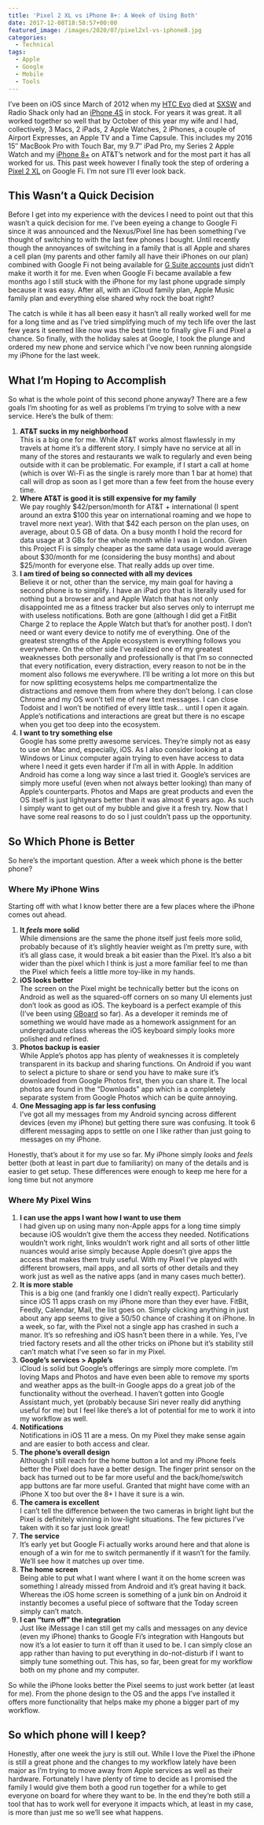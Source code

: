 ```yaml
---
title: 'Pixel 2 XL vs iPhone 8+: A Week of Using Both'
date: 2017-12-08T18:58:57+00:00
featured_image: /images/2020/07/pixel2xl-vs-iphone8.jpg
categories:
  - Technical
tags:
  - Apple
  - Google
  - Mobile
  - Tools
---
```


I’ve been on iOS since March of 2012 when my [HTC Evo][1] died at [SXSW][2] and Radio Shack only had an [iPhone 4S][3] in stock. For years it was great. It all worked together so well that by October of this year my wife and I had, collectively, 3 Macs, 2 iPads, 2 Apple Watches, 2 iPhones, a couple of Airport Expresses, an Apple TV and a Time Capsule. This includes my 2016 15″ MacBook Pro with Touch Bar, my 9.7″ iPad Pro, my Series 2 Apple Watch and my [iPhone 8+][4] on AT&T’s network and for the most part it has all worked for us. This past week however I finally took the step of ordering a [Pixel 2 XL][5] on Google Fi. I’m not sure I’ll ever look back.

## This Wasn’t a Quick Decision

Before I get into my experience with the devices I need to point out that this wasn’t a quick decision for me. I’ve been eyeing a change to Google Fi since it was announced and the Nexus/Pixel line has been something I’ve thought of switching to with the last few phones I bought. Until recently though the annoyances of switching in a family that is all Apple and shares a cell plan (my parents and other family all have their iPhones on our plan) combined with Google Fi not being available for [G Suite accounts][6] just didn’t make it worth it for me. Even when Google Fi became available a few months ago I still stuck with the iPhone for my last phone upgrade simply because it was easy. After all, with an iCloud family plan, Apple Music family plan and everything else shared why rock the boat right?

The catch is while it has all been easy it hasn’t all really worked well for me for a long time and as I’ve tried simplifying much of my tech life over the last few years it seemed like now was the best time to finally give Fi and Pixel a chance. So finally, with the holiday sales at Google, I took the plunge and ordered my new phone and service which I’ve now been running alongside my iPhone for the last week.

## What I’m Hoping to Accomplish

So what is the whole point of this second phone anyway? There are a few goals I’m shooting for as well as problems I’m trying to solve with a new service. Here’s the bulk of them:

1. **AT&T sucks in my neighborhood**<br />This is a big one for me. While AT&T works almost flawlessly in my travels at home it’s a different story. I simply have no service at all in many of the stores and restaurants we walk to regularly and even being outside with it can be problematic. For example, if I start a call at home (which is over Wi-Fi as the single is rarely more than 1 bar at home) that call will drop as soon as I get more than a few feet from the house every time.
2. **Where AT&T is good it is still expensive for my family**<br />We pay roughly $42/person/month for AT&T + international (I spent around an extra $100 this year on international roaming and we hope to travel more next year). With that $42 each person on the plan uses, on average, about 0.5 GB of data. On a busy month I hold the record for data usage at 3 GBs for the whole month while I was in London. Given this Project Fi is simply cheaper as the same data usage would average about $30/month for me (considering the busy months) and about $25/month for everyone else. That really adds up over time.
3. **I am tired of being so connected with all my devices**<br />Believe it or not, other than the service, my main goal for having a second phone is to simplify. I have an iPad pro that is literally used for nothing but a browser and and Apple Watch that has not only disappointed me as a fitness tracker but also serves only to interrupt me with useless notifications. Both are gone (although I did get a FitBit Charge 2 to replace the Apple Watch but that’s for another post). I don’t need or want every device to notify me of everything. One of the greatest strengths of the Apple ecosystem is everything follows you everywhere. On the other side I’ve realized one of my greatest weaknesses both personally and professionally is that I’m so connected that every notification, every distraction, every reason to not be in the moment also follows me everywhere. I’ll be writing a lot more on this but for now splitting ecosystems helps me compartmentalize the distractions and remove them from where they don’t belong. I can close Chrome and my OS won’t tell me of new text messages. I can close Todoist and I won’t be notified of every little task… until I open it again. Apple’s notifications and interactions are great but there is no escape when you get too deep into the ecosystem.
4. **I want to try something else**<br />Google has some pretty awesome services. They’re simply not as easy to use on Mac and, especially, iOS. As I also consider looking at a Windows or Linux computer again trying to even have access to data where I need it gets even harder if I’m all in with Apple. In addition Android has come a long way since a last tried it. Google’s services are simply more useful (even when not always better looking) than many of Apple’s counterparts. Photos and Maps are great products and even the OS itself is just lightyears better than it was almost 6 years ago. As such I simply want to get out of my bubble and give it a fresh try. Now that I have some real reasons to do so I just couldn’t pass up the opportunity.

## So Which Phone is Better

So here’s the important question. After a week which phone is the better phone?

### Where My iPhone Wins

Starting off with what I know better there are a few places where the iPhone comes out ahead.

1. **It *feels* more solid**<br />While dimensions are the same the phone itself just feels more solid, probably because of it’s slightly heavier weight as I’m pretty sure, with it’s all glass case, it would break a bit easier than the Pixel. It’s also a bit wider than the pixel which I think is just a more familiar feel to me than the Pixel which feels a little more toy-like in my hands.
2. **iOS looks better**<br />The screen on the Pixel might be technically better but the icons on Android as well as the squared-off corners on so many UI elements just don’t look as good as iOS. The keyboard is a perfect example of this (I’ve been using [GBoard](https://en.wikipedia.org/wiki/Gboard) so far). As a developer it reminds me of something we would have made as a homework assignment for an undergraduate class whereas the iOS keyboard simply looks more polished and refined.
3. **Photos backup is easier**<br />While Apple’s photos app has plenty of weaknesses it is completely transparent in its backup and sharing functions. On Android if you want to select a picture to share or send you have to make sure it’s downloaded from Google Photos first, then you can share it. The local photos are found in the “Downloads” app which is a completely separate system from Google Photos which can be quite annoying.
4. **One Messaging app is far less confusing**<br />I’ve got all my messages from my Android syncing across different devices (even my iPhone) but getting there sure was confusing. It took 6 different messaging apps to settle on one I like rather than just going to messages on my iPhone.

Honestly, that’s about it for my use so far. My iPhone simply _looks_ and _feels_ better (both at least in part due to familiarity) on many of the details and is easier to get setup. These differences were enough to keep me here for a long time but not anymore

### Where My Pixel Wins

1. **I can use the apps I want how I want to use them**<br />I had given up on using many non-Apple apps for a long time simply because iOS wouldn’t give them the access they needed. Notifications wouldn’t work right, links wouldn’t work right and all sorts of other little nuances would arise simply because Apple doesn’t give apps the access that makes them truly useful. With my Pixel I’ve played with different browsers, mail apps, and all sorts of other details and they work just as well as the native apps (and in many cases much better).
2. **It is more stable**<br />This is a big one (and frankly one I didn’t really expect). Particularly since iOS 11 apps crash on my iPhone more than they ever have. FitBit, Feedly, Calendar, Mail, the list goes on. Simply clicking anything in just about any app seems to give a 50/50 chance of crashing it on iPhone. In a week, so far, with the Pixel not a single app has crashed in such a manor. It’s so refreshing and iOS hasn’t been there in a while. Yes, I’ve tried factory resets and all the other tricks on iPhone but it’s stability still can’t match what I’ve seen so far in my Pixel.
3. **Google’s services > Apple’s**<br />iCloud is solid but Google’s offerings are simply more complete. I’m loving Maps and Photos and have even been able to remove my sports and weather apps as the built-in Google apps do a great job of the functionality without the overhead. I haven’t gotten into Google Assistant much, yet (probably because Siri never really did anything useful for me) but I feel like there’s a lot of potential for me to work it into my workflow as well.
4. **Notifications**<br />Notifications in iOS 11 are a mess. On my Pixel they make sense again and are easier to both access and clear.
 5. **The phone’s overall design**<br />Although I still reach for the home button a lot and my iPhone feels better the Pixel does have a better design. The finger print sensor on the back has turned out to be far more useful and the back/home/switch app buttons are far more useful. Granted that might have come with an iPhone X too but over the 8+ I have it sure is a win.
6. **The camera is excellent**<br />I can’t tell the difference between the two cameras in bright light but the Pixel is definitely winning in low-light situations. The few pictures I’ve taken with it so far just look great!
7. **The service**<br />It’s early yet but Google Fi actually works around here and that alone is enough of a win for me to switch permanently if it wasn’t for the family. We’ll see how it matches up over time.
8. **The home screen**<br />Being able to put what I want where I want it on the home screen was something I already missed from Android and it’s great having it back. Whereas the iOS home screen is something of a junk bin on Android it instantly becomes a useful piece of software that the Today screen simply can’t match.
9. **I can “turn off” the integration**<br />Just like iMessage I can still get my calls and messages on any device (even my iPhone) thanks to Google Fi’s integration with Hangouts but now it’s a lot easier to turn it off than it used to be. I can simply close an app rather than having to put everything in do-not-disturb if I want to simply tune something out. This has, so far, been great for my workflow both on my phone and my computer.

So while the iPhone looks better the Pixel seems to just work better (at least for me). From the phone design to the OS and the apps I’ve installed it offers more functionality that helps make my phone a bigger part of my workflow.

## So which phone will I keep?

Honestly, after one week the jury is still out. While I love the Pixel the iPhone is still a great phone and the changes to my workflow lately have been major as I’m trying to move away from Apple services as well as their hardware. Fortunately I have plenty of time to decide as I promised the family I would give them both a good run together for a while to get everyone on board for where they want to be. In the end they’re both still a tool that has to work well for everyone it impacts which, at least in my case, is more than just me so we’ll see what happens.

 [1]: https://en.wikipedia.org/wiki/HTC_Evo_4G
 [2]: https://www.sxsw.com/
 [3]: https://en.wikipedia.org/wiki/IPhone_4S
 [4]: https://www.apple.com/iphone-8/
 [5]: https://store.google.com/product/pixel_2
 [6]: https://gsuite.google.com